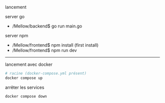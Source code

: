 lancement

server go

- /Mellow/backend$ go run main.go

server npm

- /Mellow/frontend$ npm install (first install)
- /Mellow/frontend$ npm run dev

---

lancement avec docker

```bash
# racine (docker-compose.yml présent)
docker compose up
```

arrêter les services

```bash
docker compose down
```
